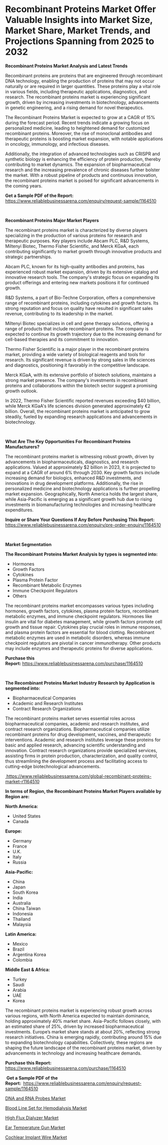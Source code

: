 <p><h1>Recombinant Proteins Market Offer Valuable Insights into Market Size, Market Share, Market Trends, and Projections Spanning from 2025 to 2032</h1></p><p><strong>Recombinant Proteins Market Analysis and Latest Trends</strong></p>
<p><p>Recombinant proteins are proteins that are engineered through recombinant DNA technology, enabling the production of proteins that may not occur naturally or are required in larger quantities. These proteins play a vital role in various fields, including therapeutic applications, diagnostics, and research. The recombinant proteins market is experiencing significant growth, driven by increasing investments in biotechnology, advancements in genetic engineering, and a rising demand for novel therapeutics.</p><p>The Recombinant Proteins Market is expected to grow at a CAGR of 15% during the forecast period. Recent trends indicate a growing focus on personalized medicine, leading to heightened demand for customized recombinant proteins. Moreover, the rise of monoclonal antibodies and therapeutic proteins is boosting market expansion, with notable applications in oncology, immunology, and infectious diseases.</p><p>Additionally, the integration of advanced technologies such as CRISPR and synthetic biology is enhancing the efficiency of protein production, thereby contributing to market dynamics. The expansion of biopharmaceutical research and the increasing prevalence of chronic diseases further bolster the market. With a robust pipeline of products and continuous innovation, the recombinant proteins market is poised for significant advancements in the coming years.</p></p>
<p><strong>Get a Sample PDF of the Report:&nbsp;</strong> <a href="https://www.reliablebusinessarena.com/enquiry/request-sample/1164510?utm_campaign=1902&utm_medium=2&utm_source=Github&utm_content=ia&utm_term=03032025&utm_id=recombinant-proteins">https://www.reliablebusinessarena.com/enquiry/request-sample/1164510</a></p>
<p>&nbsp;</p>
<p><strong>Recombinant Proteins Major Market Players</strong></p>
<p><p>The recombinant proteins market is characterized by diverse players specializing in the production of various proteins for research and therapeutic purposes. Key players include Abcam PLC, R&D Systems, Miltenyi Biotec, Thermo Fisher Scientific, and Merck KGaA, each contributing significantly to market growth through innovative products and strategic partnerships.</p><p>Abcam PLC, known for its high-quality antibodies and proteins, has experienced robust market expansion, driven by its extensive catalog and innovative research tools. The company's strategic focus on expanding its product offerings and entering new markets positions it for continued growth.</p><p>R&D Systems, a part of Bio-Techne Corporation, offers a comprehensive range of recombinant proteins, including cytokines and growth factors. Its strong reputation and focus on quality have resulted in significant sales revenue, contributing to its leadership in the market.</p><p>Miltenyi Biotec specializes in cell and gene therapy solutions, offering a range of products that include recombinant proteins. The company is expected to continue its growth trajectory due to the increasing demand for cell-based therapies and its commitment to innovation.</p><p>Thermo Fisher Scientific is a major player in the recombinant proteins market, providing a wide variety of biological reagents and tools for research. Its significant revenue is driven by strong sales in life sciences and diagnostics, positioning it favorably in the competitive landscape.</p><p>Merck KGaA, with its extensive portfolio of biotech solutions, maintains a strong market presence. The company's investments in recombinant proteins and collaborations within the biotech sector suggest a promising growth outlook.</p><p>In 2022, Thermo Fisher Scientific reported revenues exceeding $40 billion, while Merck KGaA's life sciences division generated approximately €2 billion. Overall, the recombinant proteins market is anticipated to grow steadily, fueled by expanding research applications and advancements in biotechnology.</p></p>
<p>&nbsp;</p>
<p><strong>What Are The Key Opportunities For Recombinant Proteins Manufacturers?</strong></p>
<p><p>The recombinant proteins market is witnessing robust growth, driven by advancements in biopharmaceuticals, diagnostics, and research applications. Valued at approximately $2 billion in 2023, it is projected to expand at a CAGR of around 6% through 2030. Key growth factors include increasing demand for biologics, enhanced R&D investments, and innovations in drug development platforms. Additionally, the rise in personalized medicine and biotechnology applications is further propelling market expansion. Geographically, North America holds the largest share, while Asia-Pacific is emerging as a significant growth hub due to rising investments in biomanufacturing technologies and increasing healthcare expenditures.</p></p>
<p><strong>Inquire or Share Your Questions If Any Before Purchasing This Report:</strong> <a href="https://www.reliablebusinessarena.com/enquiry/pre-order-enquiry/1164510?utm_campaign=1902&utm_medium=2&utm_source=Github&utm_content=ia&utm_term=03032025&utm_id=recombinant-proteins">https://www.reliablebusinessarena.com/enquiry/pre-order-enquiry/1164510</a></p>
<p>&nbsp;</p>
<p><strong>Market Segmentation</strong></p>
<p><strong>The Recombinant Proteins Market Analysis by types is segmented into:</strong></p>
<p><ul><li>Hormones</li><li>Growth Factors</li><li>Cytokines</li><li>Plasma Protein Factor</li><li>Recombinant Metabolic Enzymes</li><li>Immune Checkpoint Regulators</li><li>Others</li></ul></p>
<p><p>The recombinant proteins market encompasses various types including hormones, growth factors, cytokines, plasma protein factors, recombinant metabolic enzymes, and immune checkpoint regulators. Hormones like insulin are vital for diabetes management, while growth factors promote cell growth and tissue repair. Cytokines play crucial roles in immune responses, and plasma protein factors are essential for blood clotting. Recombinant metabolic enzymes are used in metabolic disorders, whereas immune checkpoint regulators are pivotal in cancer immunotherapy. Other products may include enzymes and therapeutic proteins for diverse applications.</p></p>
<p><strong>Purchase this Report:&nbsp;</strong><a href="https://www.reliablebusinessarena.com/purchase/1164510?utm_campaign=1902&utm_medium=2&utm_source=Github&utm_content=ia&utm_term=03032025&utm_id=recombinant-proteins">https://www.reliablebusinessarena.com/purchase/1164510</a></p>
<p>&nbsp;</p>
<p><strong>The Recombinant Proteins Market Industry Research by Application is segmented into:</strong></p>
<p><ul><li>Biopharmaceutical Companies</li><li>Academic and Research Institutes</li><li>Contract Research Organizations</li></ul></p>
<p><p>The recombinant proteins market serves essential roles across biopharmaceutical companies, academic and research institutes, and contract research organizations. Biopharmaceutical companies utilize recombinant proteins for drug development, vaccines, and therapeutic interventions. Academic and research institutes leverage these proteins for basic and applied research, advancing scientific understanding and innovation. Contract research organizations provide specialized services, assisting firms in protein production, characterization, and quality control, thus streamlining the development process and facilitating access to cutting-edge biotechnological advancements.</p></p>
<p><a href="https://www.reliablebusinessarena.com/global-recombinant-proteins-market-r1164510?utm_campaign=1902&utm_medium=2&utm_source=Github&utm_content=ia&utm_term=03032025&utm_id=recombinant-proteins">&nbsp;https://www.reliablebusinessarena.com/global-recombinant-proteins-market-r1164510</a></p>
<p><strong>In terms of Region, the Recombinant Proteins Market Players available by Region are:</strong></p>
<p>
    <p> <strong> North America: </strong>
        <ul>
            <li>United States</li>
            <li>Canada</li>
        </ul>
        </p> 
    <p> <strong> Europe: </strong>
        <ul>
            <li>Germany</li>
            <li>France</li>
            <li>U.K.</li>
            <li>Italy</li>
            <li>Russia</li>
        </ul>
        </p> 
    <p> <strong> Asia-Pacific: </strong>
        <ul>
            <li>China</li>
            <li>Japan</li>
            <li>South Korea</li>
            <li>India</li>
            <li>Australia</li>
            <li>China Taiwan</li>
            <li>Indonesia</li>
            <li>Thailand</li>
            <li>Malaysia</li>
        </ul>
        </p> 
    <p> <strong> Latin America: </strong>
        <ul>
            <li>Mexico</li>
            <li>Brazil</li>
            <li>Argentina Korea</li>
            <li>Colombia</li>
        </ul>
        </p> 
    <p> <strong> Middle East & Africa: </strong>
        <ul>
            <li>Turkey</li>
            <li>Saudi</li>
            <li>Arabia</li>
            <li>UAE</li>
            <li>Korea</li>
        </ul>
    </p>
    </p>
<p><p>The recombinant proteins market is experiencing robust growth across various regions, with North America expected to maintain dominance, holding approximately 40% market share. Asia-Pacific follows closely, with an estimated share of 25%, driven by increased biopharmaceutical investments. Europe’s market share stands at about 20%, reflecting strong research initiatives. China is emerging rapidly, contributing around 15% due to expanding biotechnology capabilities. Collectively, these regions are shaping the future landscape of the recombinant proteins market, driven by advancements in technology and increasing healthcare demands.</p></p>
<p><strong>Purchase this Report: </strong><a href="https://www.reliablebusinessarena.com/purchase/1164510?utm_campaign=1902&utm_medium=2&utm_source=Github&utm_content=ia&utm_term=03032025&utm_id=recombinant-proteins">https://www.reliablebusinessarena.com/purchase/1164510</a></p>
<p>&nbsp;<strong>Get a Sample PDF of the Report:&nbsp;&nbsp;</strong><a href="https://www.reliablebusinessarena.com/enquiry/request-sample/1164510?utm_campaign=1902&utm_medium=2&utm_source=Github&utm_content=ia&utm_term=03032025&utm_id=recombinant-proteins">https://www.reliablebusinessarena.com/enquiry/request-sample/1164510</a></p>
<p><strong></strong></p>
<p><p><a href="https://github.com/popupioo/Market-Research-Report-List-1/blob/main/dna-and-rna-probes-market.md?utm_campaign=1902&utm_medium=2&utm_source=Github&utm_content=ia&utm_term=03032025&utm_id=recombinant-proteins">DNA and RNA Probes Market</a></p><p><a href="https://github.com/abantolemox08/Market-Research-Report-List-1/blob/main/blood-line-set-for-hemodialysis-market.md?utm_campaign=1902&utm_medium=2&utm_source=Github&utm_content=ia&utm_term=03032025&utm_id=recombinant-proteins">Blood Line Set for Hemodialysis Market</a></p><p><a href="https://github.com/raffadongraffadong/Market-Research-Report-List-1/blob/main/high-flux-dialyzer-market.md?utm_campaign=1902&utm_medium=2&utm_source=Github&utm_content=ia&utm_term=03032025&utm_id=recombinant-proteins">High Flux Dialyzer Market</a></p><p><a href="https://github.com/dolorespeddico90/Market-Research-Report-List-1/blob/main/ear-temperature-gun-market.md?utm_campaign=1902&utm_medium=2&utm_source=Github&utm_content=ia&utm_term=03032025&utm_id=recombinant-proteins">Ear Temperature Gun Market</a></p><p><a href="https://github.com/briandahm87/Market-Research-Report-List-1/blob/main/cochlear-implant-wire-market.md?utm_campaign=1902&utm_medium=2&utm_source=Github&utm_content=ia&utm_term=03032025&utm_id=recombinant-proteins">Cochlear Implant Wire Market</a></p></p>